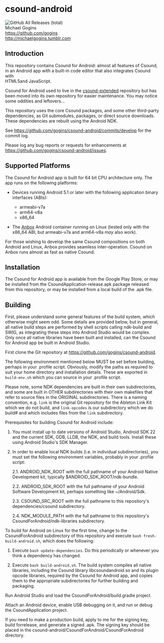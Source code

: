 # csound-android
![GitHub All Releases (total)](https://img.shields.io/github/downloads/gogins/csound-android/total.svg)<br>
Michael Gogins<br>
https://github.com/gogins<br>
http://michaelgogins.tumblr.com

## Introduction

This repository contains Csound for Android: almost all features of Csound,  
in an Android app with a built-in code editor that also integrates Csound with  
HTML5and JavaScript.

Csound for Android used to live in the 
[csound-extended](https://github.com/gogins/csound-extended) repository but 
has been moved into its own repository for easier maintenance. You may notice 
some oddities and leftovers...

This repository uses the core Csound packages, and some other third-party
dependencies, as Git submodules, packages, or direct source downloads. These 
dependencies are rebuilt using the Android NDK.

See https://github.com/gogins/csound-android/commits/develop for the commit
log.

Please log any bug reports or requests for enhancements at
https://github.com/gogins/csound-android/issues.

## Supported Platforms

The Csound for Android app is built for 64 bit CPU architecture only. The app 
runs on the following platforms:

- Devices running Android 5.1 or later with the following application binary 
  interfaces (ABIs):

  - armeabi-v7a
  - arm64-v8a
  - x86_64

- The [Anbox](https://anbox.io/) Android container running on Linux (tested 
  only with the x86_64 ABI, but armeabi-v7a and arm64-v8a _may_ also work).

For those wishing to develop the same Csound compositions on both Android and 
Linux, Anbox provides seamless inter-operation. Csound on Anbox runs almost as 
fast as native Csound.

## Installation

The Csound for Android app is available from the Google Play Store, or may
be installed from the CsoundApplication-release.apk package released from this 
repository, or may be installed from a local build of the .apk file.

## Building

First, please understand some general features of the build system, which 
otherwise might seem odd. Some details are provided below, but in general, all 
native build steps are performed by shell scripts calling ndk-build and SWIG, 
as integrating these steps into Android Studio would be complex. Only once all 
native libraries have been built and installed, can the Csound for Android app 
be built in Android Studio.

First clone the Git repository at https://github.com/gogins/csound-android.

The following environment mentioned below MUST be set before building, perhaps 
in your .profile script. Obviously, modify the paths as required to suit your
home directory and installation details. These are exported in `build-env.sh` 
which you can source in your .profile script.

Please note, some NDK dependencies are built in their own subdirectories,
and some are built in OTHER subdirectories with their own makefiles that
refer to source files in the ORIGINAL subdirectories. There is a naming
convention, e.g. `link` is the original Git repository for the Ableton Link
Kit which we do not build, and `link-opcodes` is our subdirectory which we do
build# and which includes files from the `link` subdirectory.

Prerequisites for building Csound for Android include:

1.  You must install up to date versions of Android Studio, Android SDK 22 
    and the current SDK, GDB, LLDB, the NDK, and build tools. Install these 
    using Android Studio's SDK Manager.

2.  In order to enable local NDK builds (i.e. in individual subdirectories),
    you must set the following environment variables, probably in your
    .profile script:

    2.1.    ANDROID_NDK_ROOT with the full pathname of your Android Native
            Development kit, typically $ANDROID_SDK_ROOT/ndk-bundle.

    2.2.    ANDROID_SDK_ROOT with the full pathname of your Android Software
            Development kit, perhaps something like ~/Android/Sdk.

    2.3.    CSOUND_SRC_ROOT with the full pathname to this repository's
            dependencies/csound subdirectory.

    2.4.    NDK_MODULE_PATH with the full pathname to this repository's
            CsoundForAndroid/ndk-libraries subdirectory.

To build for Android on Linux for the first time, change to the
CsoundForAndroid subdirectory of this repository and execute
`bash fresh-build-android.sh`, which does the following:

1.  Execute `bash update-dependencies`. Do this periodically or whenever
    you think a dependency has changed.

2.  Execute `bash build-android.sh`. The build system compiles all native
    libraries, including the Csound library libcsoundandroid.so and its 
    plugin opcode libraries, required by the Csound for Android app, and 
    copies them to the appropriate subdirectories for further building and 
    packaging.

Run Android Studio and load the CsoundForAndroid/build.gradle project.

Attach an Android device, enable USB debugging on it, and run or debug the
CsoundApplication project.

If you need to make a production build, apply to me for the signing key, 
build forrelease, and generate a signed .apk. The signing key should be 
placed in the csound-android/CsoundForAndroid/CsoundForAndroid directory.

